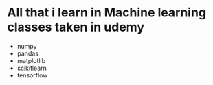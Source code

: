 # All that i learn in Machine learning classes taken in udemy
- numpy 
- pandas
- matplotlib
- scikitlearn
- tensorflow